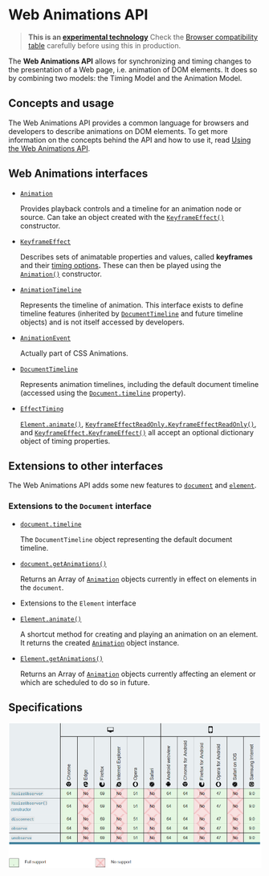 # Web Animations API

> **This is an [experimental technology](https://developer.mozilla.org/en-US/docs/MDN/Contribute/Guidelines/Conventions_definitions#Experimental)**
> Check the [Browser compatibility table](https://developer.mozilla.org/en-US/docs/Web/API/Web_Animations_API#Browser_compatibility) carefully before using this in production.

The **Web Animations API** allows for synchronizing and  timing changes to the presentation of a Web page, i.e. animation of DOM  elements. It does so by combining two models: the Timing Model and the  Animation Model.

## Concepts and usage

The Web Animations API provides a common language for browsers and  developers to describe animations on DOM elements. To get more  information on the concepts behind the API and how to use it, read [Using the Web Animations API](https://developer.mozilla.org/en-US/docs/Web/API/Web_Animations_API/Using_the_Web_Animations_API).

## Web Animations interfaces



- [`Animation`](https://developer.mozilla.org/en-US/docs/Web/API/Animation)

  Provides playback controls and a timeline for an animation node or source. Can take an object created with the [`KeyframeEffect()`](https://developer.mozilla.org/en-US/docs/Web/API/KeyframeEffect/KeyframeEffect) constructor.

- [`KeyframeEffect`](https://developer.mozilla.org/en-US/docs/Web/API/KeyframeEffect)

  Describes sets of animatable properties and values, called **keyframes** and their [timing options](https://developer.mozilla.org/en-US/docs/Web/API/Web_Animations_API/Animation_timing_options)**.** These can then be played using the [`Animation()`](https://developer.mozilla.org/en-US/docs/Web/API/Animation/Animation) constructor.

- [`AnimationTimeline`](https://developer.mozilla.org/en-US/docs/Web/API/AnimationTimeline)

  Represents the timeline of animation. This interface exists to define timeline features (inherited by [`DocumentTimeline`](https://developer.mozilla.org/en-US/docs/Web/API/DocumentTimeline) and future timeline objects) and is not itself accessed by developers.

- [`AnimationEvent`](https://developer.mozilla.org/en-US/docs/Web/API/AnimationEvent)

  Actually part of CSS Animations.

- [`DocumentTimeline`](https://developer.mozilla.org/en-US/docs/Web/API/DocumentTimeline)

  Represents animation timelines, including the default document timeline (accessed using the [`Document.timeline`](https://developer.mozilla.org/en-US/docs/Web/API/Document/timeline) property).

- [`EffectTiming`](https://developer.mozilla.org/en-US/docs/Web/API/EffectTiming)

  [`Element.animate()`](https://developer.mozilla.org/en-US/docs/Web/API/Element/animate), [`KeyframeEffectReadOnly.KeyframeEffectReadOnly()`](https://developer.mozilla.org/en-US/docs/Web/API/KeyframeEffectReadOnly/KeyframeEffectReadOnly), and [`KeyframeEffect.KeyframeEffect()`](https://developer.mozilla.org/en-US/docs/Web/API/KeyframeEffect/KeyframeEffect) all accept an optional dictionary object of timing properties.

## Extensions to other interfaces

The Web Animations API adds some new features to [`document`](https://developer.mozilla.org/en-US/docs/Web/API/Document) and [`element`](https://developer.mozilla.org/en-US/docs/Web/API/Element).

### Extensions to the `Document` interface

- [`document.timeline`](https://developer.mozilla.org/en-US/docs/Web/API/Document/timeline)

  The `DocumentTimeline` object representing the default document timeline.

- [`document.getAnimations()`](https://developer.mozilla.org/en-US/docs/Web/API/Document/getAnimations)

  Returns an Array of [`Animation`](https://developer.mozilla.org/en-US/docs/Web/API/Animation) objects currently in effect on elements in the `document`.

-  Extensions to the `Element` interface 

- [`Element.animate()`](https://developer.mozilla.org/en-US/docs/Web/API/Element/animate)

  A shortcut method for creating and playing an animation on an element. It returns the created [`Animation`](https://developer.mozilla.org/en-US/docs/Web/API/Animation) object instance.

- [`Element.getAnimations()`](https://developer.mozilla.org/en-US/docs/Web/API/Element/getAnimations)

  Returns an Array of [`Animation`](https://developer.mozilla.org/en-US/docs/Web/API/Animation) objects currently affecting an element or which are scheduled to do so in future.

## Specifications

![](https://github.com/ChickenKyiv/awesome-mozilla-web-articles/blob/master/main%20folder/images/article1-folder/t1.jpg)